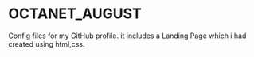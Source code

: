 # OCTANET_AUGUST
Config files for my GitHub profile.
it includes a Landing Page which i had created using html,css.
